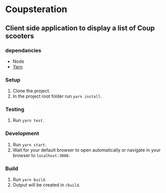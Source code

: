 # Coupsteration

## Client side application to display a list of Coup scooters

### dependancies

* Node
* [Yarn](https://yarnpkg.com/en/docs/install)

### Setup

1. Clone the project.
2. In the project root folder run `yarn install`.

### Testing

1. Run `yarn test`.

### Development

1. Run `yarn start`.
2. Wait for your default browser to open automatically or navigate in your browser to `localhost:3000`.

### Build

1. Run `yarn build`.
2. Output will be created in `/build`.

